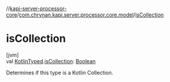 //[kapi-server-processor-core](../../index.md)/[com.chrynan.kapi.server.processor.core.model](index.md)/[isCollection](is-collection.md)

# isCollection

[jvm]\
val [KotlinTyped](-kotlin-typed/index.md).[isCollection](is-collection.md): [Boolean](https://kotlinlang.org/api/latest/jvm/stdlib/kotlin/-boolean/index.html)

Determines if this type is a Kotlin Collection.
